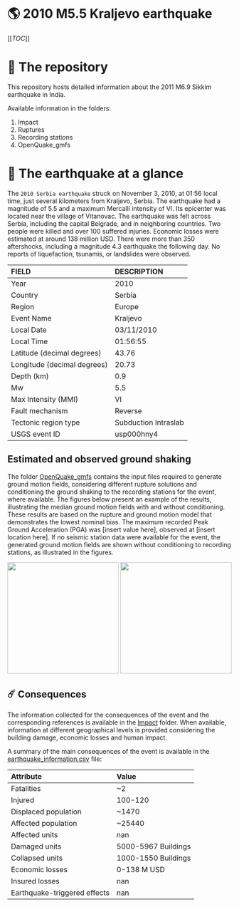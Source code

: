 # 🌎 2010 M5.5 Kraljevo earthquake
[[_TOC_]]

# 📂 The repository

This repository hosts detailed information about the 2011 M6.9 Sikkim earthquake in India.

Available information in the folders:

1. Impact
2. Ruptures
3. Recording stations
4. OpenQuake_gmfs


# 🚀 The earthquake at a glance 

The `2010 Serbia earthquake` struck on November 3, 2010, at 01:56 local time, just several kilometers from Kraljevo, Serbia. The earthquake had a magnitude of 5.5 and a maximum Mercalli intensity of VI. Its epicenter was located near the village of Vitanovac. The earthquake was felt across Serbia, including the capital Belgrade, and in neighboring countries. Two people were killed and over 100 suffered injuries. Economic losses were estimated at around 138 million USD. There were more than 350 aftershocks, including a magnitude 4.3 earthquake the following day. No reports of liquefaction, tsunamis, or landslides were observed.

| FIELD | DESCRIPTION |
|:-------|:-------------|
| Year | 2010 |
| Country | Serbia |
| Region | Europe |
| Event Name | Kraljevo |
| Local Date | 03/11/2010 |
| Local Time | 01:56:55 |
| Latitude (decimal degrees) | 43.76 |
| Longitude (decimal degrees) | 20.73 |
| Depth (km) | 0.9 |
| Mw | 5.5 |
| Max Intensity (MMI) | VI |
| Fault mechanism | Reverse |
| Tectonic region type | Subduction Intraslab |
| USGS event ID | usp000hny4 |

## Estimated and observed ground shaking

The folder [OpenQuake_gmfs](./OpenQuake_gmfs/) contains the input files required to generate ground motion fields, considering different rupture solutions and conditioning the ground shaking to the recording stations for the event, where available. The figures below present an example of the results, illustrating the median ground motion fields with and without conditioning. These results are based on the rupture and ground motion model that demonstrates the lowest nominal bias. The maximum recorded Peak Ground Acceleration (PGA) was [insert value here], observed at [insert location here]. If no seismic station data were available for the event, the generated ground motion fields are shown without conditioning to recording stations, as illustrated in the figures.

<img src="./4_OpenQuake_gmfs/median_gmf_stations_none.png" height="250">
<img src="./4_OpenQuake_gmfs/median_gmf_stations_seismic.png" height="250">

## ☄️ Consequences

The information collected for the consequences of the event and the corresponding references is available in the [Impact](./Impact) folder. When available, information at different geographical levels is provided considering the building damage, economic losses and human impact.

A summary of the main consequences of the event is available in the [earthquake_information.csv](./earthquake_information.csv) file:

| Attribute | Value |
|:-------|:-------------|
| Fatalities | ~2 |
| Injured | 100-120 |
| Displaced population | ~1470 |
| Affected population | ~25440 |
| Affected units | nan |
| Damaged units | 5000-5967 Buildings |
| Collapsed units | 1000-1550 Buildings |
| Economic losses | 0-138 M USD |
| Insured losses | nan |
| Earthquake-triggered effects | nan |